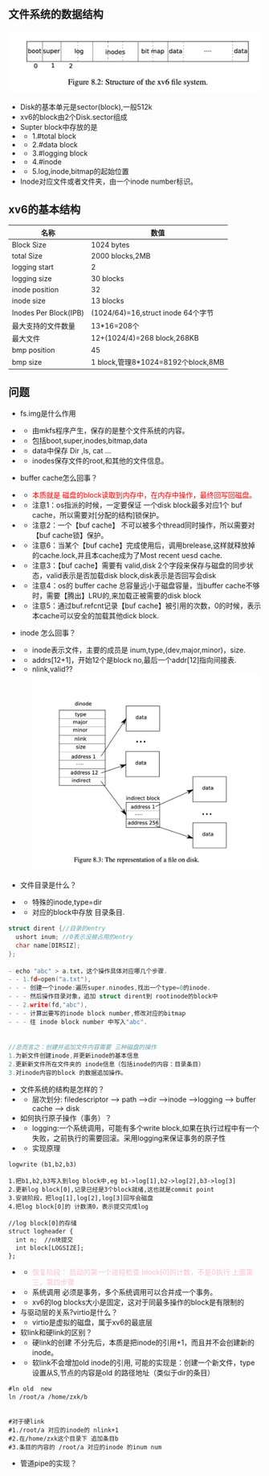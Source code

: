 ## 文件系统的数据结构
![layers.png](imgs%2Flayers.png)

- Disk的基本单元是sector(block),一般512k
- xv6的block由2个Disk.sector组成
- Supter block中存放的是 
- - 1.#total block
- - 2.#data block
- - 3.#logging block
- - 4.#inode
- - 5.log,inode,bitmap的起始位置
- Inode对应文件或者文件夹，由一个inode number标识。

## xv6的基本结构
| 名称                    | 数值                              |
|-----------------------|---------------------------------|
| Block Size            | 1024 bytes                      |
| total Size            | 2000 blocks,2MB                 |
| logging start         | 2                               |
| logging size          | 30 blocks                       |
| inode position        | 32                              |
| inode size            | 13 blocks                       |
| Inodes Per Block(IPB) | (1024/64)=16,struct inode 64个字节 |
| 最大支持的文件数量             | 13*16=208个                      |
| 最大文件                  | 12+(1024/4)=268 block,268KB     |
| bmp position          | 45                              |
| bmp size              | 1 block,管理8*1024=8192个block,8MB |


## 问题
- fs.img是什么作用
- - 由mkfs程序产生，保存的是整个文件系统的内容。
- - 包括boot,super,inodes,bitmap,data
- - data中保存 Dir ,ls, cat ...
- - inodes保存文件的root,和其他的文件信息。

- buffer cache怎么回事？
- - <font color=red>本质就是 磁盘的block读取到内存中，在内存中操作，最终回写回磁盘。</font>
- - 注意1：os指派的时候，一定要保证 一个disk block最多对应1个 buf cache，所以需要对[分配的结构]锁保护。
- - 注意2：一个【buf cache】 不可以被多个thread同时操作，所以需要对【buf cache锁】保护。
- - 注意6：当某个【buf cache】完成使用后，调用brelease,这样就释放掉的cache.lock,并且本cache成为了Most recent uesd cache.
- - 注意3：【buf cache】需要有 valid,disk 2个字段来保存与磁盘的同步状态，valid表示是否加载disk block,disk表示是否回写会disk
- - 注意4：os的 buffer cache 总容量远小于磁盘容量，当buffer cache不够时，需要【腾出】LRU的,来加载正被需要的disk block
- - 注意5：通过buf.refcnt记录【buf cache】被引用的次数，0的时候，表示本cache可以安全的加载其他dick block.

- inode 怎么回事？
- - inode表示文件，主要的成员是 inum,type,(dev,major,minor)，size.
- - addrs[12+1]，开始12个是block no,最后一个addr[12]指向间接表.
- - nlink,valid??
![inode.png](imgs%2Finode.png)
- 文件目录是什么？
- - 特殊的inode,type=dir
- - 对应的block中存放 目录条目.

```c
struct dirent {//目录的entry
  ushort inum; //0表示没被占用的entry
  char name[DIRSIZ];
};

- echo "abc" > a.txt，这个操作具体对应哪几个步骤.
- - 1.fd=open("a.txt"),
- - - 创建一个inode:遍历super.ninodes,找出一个type=0的inode.
- - - 然后操作目录对象，追加 struct dirent到 rootinode的block中
- - 2.write(fd,"abc"),
- - - 计算出要写的inode block number,修改对应的bitmap
- - - 往 inode block number 中写入"abc".


//总而言之：创建并追加文件内容需要 三种磁盘的操作
1.为新文件创建inode,并更新inode的基本信息
2.更新新文件所在文件夹的 inode信息（包括inode的内容：目录条目）
3.对inode内容的block 的数据追加操作。
```
- 文件系统的结构是怎样的？
- - 层次划分: filedescriptor --> path -->dir -->inode -->logging --> buffer cache --> disk
- 如何执行原子操作（事务）？
- - logging:一个系统调用，可能有多个write block,如果在执行过程中有一个失败，之前执行的需要回滚。采用logging来保证事务的原子性
- - 实现原理
```shell
logwrite (b1,b2,b3)

1.把b1,b2,b3写入到log block中,eg b1->log[1],b2->log[2],b3->log[3]
2.更新log block[0],记录已经是3个block就绪,这也就是commit point
3.安装阶段，把log[1],log[2],log[3]回写会磁盘
4.把log block[0]的 计数清0，表示提交完成log

//log block[0]的存储
struct logheader {
  int n;  //n块提交
  int block[LOGSIZE];
};
```
- - <font color=pink>恢复阶段： 启动的第一个进程检查 block[0]的计数，不是0执行 上面第三，第四步骤</font>
- - 系统调用 必须是事务，多个系统调用可以合并成一个事务。
- - xv6的log blocks大小是固定，这对于同最多操作的block是有限制的
- 与驱动层的关系?virtio是什么？
- - virtio是虚拟的磁盘，属于xv6的最底层
- 软link和硬link的区别？
- - 硬link的创建 不分先后，本质是把inode的引用+1，而且并不会创建新的inode。
- - 软link不会增加old inode的引用, 可能的实现是：创建一个新文件，type设置从S,节点的内容是old 的路径地址（类似于dir的条目）
```shell
#ln old  new
ln /root/a /home/zxk/b


#对于硬link
#1./root/a 对应的inode的 nlink+1
#2.在/home/zxk这个目录下 追加条目b
#3.条目的内容的 /root/a 对应的inode 的inum num

```
- 管道pipe的实现？
